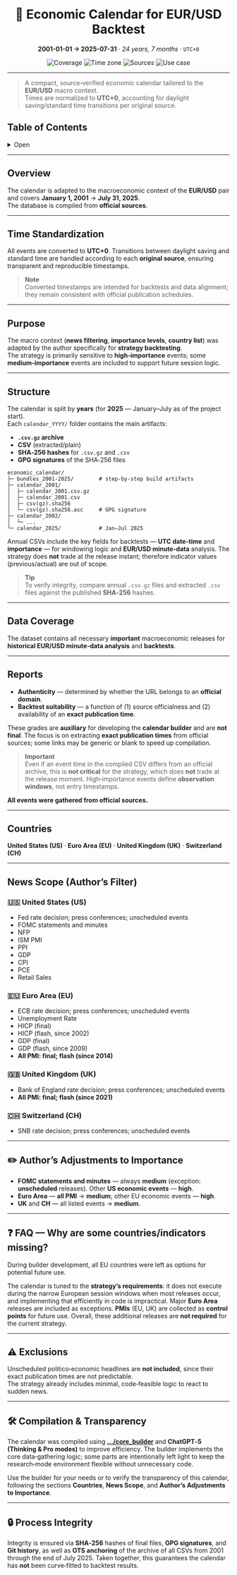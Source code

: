 <h1 align="center">📅 Economic Calendar for EUR/USD Backtest</h1>
<p align="center"><strong>2001-01-01 → 2025-07-31</strong> · <em>24 years, 7 months</em> · <code>UTC+0</code></p>
<p align="center">
  <img alt="Coverage" src="https://img.shields.io/badge/Coverage-2001%E2%80%932025-blue">
  <img alt="Time zone" src="https://img.shields.io/badge/Time%20Zone-UTC%2B0-black">
  <img alt="Sources" src="https://img.shields.io/badge/Sources-Official%20only-brightgreen">
  <img alt="Use case" src="https://img.shields.io/badge/Use%20case-Backtesting-orange">
</p>

---

> A compact, source‑verified economic calendar tailored to the **EUR/USD** macro context.  
> Times are normalized to **UTC+0**, accounting for daylight saving/standard time transitions per original source.

## Table of Contents
<details>
<summary>Open</summary>

- [Overview](#overview)
- [Time Standardization](#time-standardization)
- [Purpose](#purpose)
- [Structure](#structure)
- [Data Coverage](#data-coverage)
- [Reports](#reports)
- [Countries](#countries)
- [News Scope (Author’s Filter)](#news-scope-authors-filter)
  - [United States](#-united-states-us)
  - [Euro Area](#-euro-area-eu)
  - [United Kingdom](#-united-kingdom-uk)
  - [Switzerland](#-switzerland-ch)
- [Author’s Adjustments to Importance](#-authors-adjustments-to-importance)
- [FAQ — Why are some countries/indicators missing?](#-faq--why-are-some-countriesindicators-missing)
- [Exclusions](#-exclusions)
- [Compilation & Transparency](#-compilation--transparency)
- [Process Integrity](#-process-integrity)
</details>

---

## Overview

The calendar is adapted to the macroeconomic context of the **EUR/USD** pair and covers **January 1, 2001** → **July 31, 2025**.  
The database is compiled from **official sources**.

---

## Time Standardization

All events are converted to **UTC+0**. Transitions between daylight saving and standard time are handled according to each **original source**, ensuring transparent and reproducible timestamps.

> **Note**  
> Converted timestamps are intended for backtests and data alignment; they remain consistent with official publication schedules.

---

## Purpose

The macro context (**news filtering**, **importance levels**, **country list**) was adapted by the author specifically for **strategy backtesting**.  
The strategy is primarily sensitive to **high‑importance** events; some **medium‑importance** events are included to support future session logic.

---

## Structure

The calendar is split by **years** (for **2025** — January–July as of the project start).  
Each `calendar_YYYY/` folder contains the main artifacts:

- **`.csv.gz` archive**  
- **CSV** (extracted/plain)  
- **SHA‑256 hashes** for `.csv.gz` and `.csv`  
- **GPG signatures** of the SHA‑256 files

```text
economic_calendar/
├─ bundles_2001-2025/        # step-by-step build artifacts
├─ calendar_2001/
│  ├─ calendar_2001.csv.gz
│  ├─ calendar_2001.csv
│  ├─ csv(gz).sha256
│  └─ csv(gz).sha256.asc     # GPG signature
├─ calendar_2002/
│  └─ ...
└─ calendar_2025/            # Jan–Jul 2025
```

Annual CSVs include the key fields for backtests — **UTC date‑time** and **importance** — for windowing logic and **EUR/USD minute‑data** analysis. The strategy does **not** trade at the release instant; therefore indicator values (previous/actual) are out of scope.

> **Tip**  
> To verify integrity, compare annual `.csv.gz` files and extracted `.csv` files against the published **SHA‑256** hashes.

---

## Data Coverage

The dataset contains all necessary **important** macroeconomic releases for **historical EUR/USD minute‑data analysis** and **backtests**.

---

## Reports

- **Authenticity** — determined by whether the URL belongs to an **official domain**.  
- **Backtest suitability** — a function of (1) source officialness and (2) availability of an **exact publication time**.

These grades are **auxiliary** for developing the **calendar builder** and are **not final**. The focus is on extracting **exact publication times** from official sources; some links may be generic or blank to speed up compilation.

> **Important**  
> Even if an event time in the compiled CSV differs from an official archive, this is **not critical** for the strategy, which does **not** trade at the release moment. High‑importance events define **observation windows**, not entry timestamps.

**All events were gathered from official sources.**

---

## Countries

**United States (US)** · **Euro Area (EU)** · **United Kingdom (UK)** · **Switzerland (CH)**

---

## News Scope (Author’s Filter)

### 🇺🇸 United States (US)

- Fed rate decision; press conferences; unscheduled events  
- FOMC statements and minutes  
- NFP  
- ISM PMI  
- PPI  
- GDP  
- CPI  
- PCE  
- Retail Sales

### 🇪🇺 Euro Area (EU)

- ECB rate decision; press conferences; unscheduled events  
- Unemployment Rate  
- HICP (final)  
- HICP (flash, since 2002)  
- GDP (final)  
- GDP (flash, since 2009)  
- **All PMI: final; flash (since 2014)**

### 🇬🇧 United Kingdom (UK)

- Bank of England rate decision; press conferences; unscheduled events  
- **All PMI: final; flash (since 2021)**

### 🇨🇭 Switzerland (CH)

- SNB rate decision; press conferences; unscheduled events

---

## ✏️ Author’s Adjustments to Importance

- **FOMC statements and minutes** — always **medium** (exception: **unscheduled** releases). Other **US economic events** — **high**.  
- **Euro Area** — **all PMI** → **medium**; other EU economic events — **high**.  
- **UK** and **CH** — all listed events → **medium**.

---

## ❓ FAQ — Why are some countries/indicators missing?

During builder development, all EU countries were left as options for potential future use.

The calendar is tuned to the **strategy’s requirements**: it does not execute during the narrow European session windows when most releases occur, and implementing that efficiently in code is impractical. Major **Euro Area** releases are included as exceptions. **PMIs** (EU, UK) are collected as **control points** for future use. Overall, these additional releases are **not required** for the current strategy.

---

## ⚠️ Exclusions

Unscheduled politico‑economic headlines are **not included**, since their exact publication times are not predictable.  
The strategy already includes minimal, code‑feasible logic to react to sudden news.

---

## 🛠 Compilation & Transparency

The calendar was compiled using **[…/core_builder](https://github.com/rleydev/euro-macromechanica-backtest/tree/master/economic_calendar/calendar_builder)** and **ChatGPT‑5 (Thinking & Pro modes)** to improve efficiency. The builder implements the core data‑gathering logic; some parts are intentionally left light to keep the research‑mode environment flexible without unnecessary code.

Use the builder for your needs or to verify the transparency of this calendar, following the sections **Countries**, **News Scope**, and **Author’s Adjustments to Importance**.

---

## 🔒 Process Integrity

Integrity is ensured via **SHA‑256** hashes of final files, **GPG signatures**, and **Git history**, as well as **OTS anchoring** of the archive of all CSVs from 2001 through the end of July 2025. Taken together, this guarantees the calendar has **not** been curve‑fitted to backtest results.
